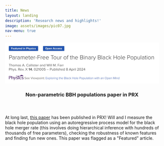 ```yaml
---
title: News
layout: landing
description: 'Research news and highlights!'
image: assets/images/pic07.jpg
nav-menu: true
---
```


<!-- Main -->
<div id="main">

<!-- Two -->
<section id="two" class="spotlights">
	<section>
		<a href="generic.html" class="image">
	        <img src="assets/images/news/test.jpeg" alt="" data-position="center center"/>
        </a>
		<div class="content">
			<div class="inner">
				<header class="major">
					<h3>Non-parametric BBH populations paper in PRX</h3>
				</header>
				    <p>
                    At long last, <a href="https://journals.aps.org/prx/abstract/10.1103/PhysRevX.14.021005">this paper</a> has been published in PRX!
                    Will and I measure the black hole population using an autoregressive process model for the black hole merger rate (this involves doing hierarchical inference with hundreds of thousands of free parameters), checking the robustness of known features and finding fun new ones.
                    This paper was flagged as a "Featured" article.
                    </p>
			</div>
		</div>
	</section>
</section>


</div>
